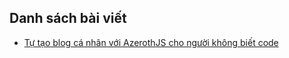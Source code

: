 ## Danh sách bài viết

- [Tự tạo blog cá nhân với AzerothJS cho người không biết code](./posts/azeroth-js.html)
